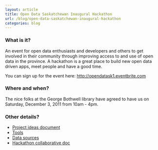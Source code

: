 ```yaml
---
layout: article
title: Open Data Saskatchewan Inaugural Hackathon
url: /blog/open-data-saskatchewan-inaugural-hackathon
categories: blog
---
```


### What is it? 
An event for open data enthusiasts and developers and others to get involved in their community through improving access to and use of open data in the province. A hackathon is a great place to build new open data driven apps, meet people and have a good time. 

You can sign up for the event here: <http://opendatask1.eventbrite.com>   

### Where and when? 
The nice folks at the George Bothwell library have agreed to have us on Saturday, December 3, 2011 from 10am - 4pm.

### Other details? 
- [Project ideas document][1] 
- [Tools][2] 
- [Data sources][3] 
- [Hackathon collaborative doc][4]


 [1]: https://docs.google.com/spreadsheet/ccc?key=0AvnNw9KL8fpbdDdVSFNyV094ZzEybWN2WGRKeGNvUkE
 [2]: http://opendatask.ca/tools/
 [3]: http://opendatask.ca/data/
 [4]: https://docs.google.com/document/d/1wBBolnxsVteVWvzhGjY4xeYaNO8x0j25EZoaGO2z-pE/edit

